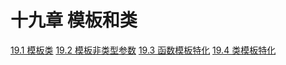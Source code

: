 # 十九章 模板和类

[19.1 模板类](./19.1-template-class)
[19.2 模板非类型参数](./19.2-template-non-type-parameters)
[19.3 函数模板特化](./19.3-function-template-specialization)
[19.4 类模板特化](./19.4-classes-template-specialization)


